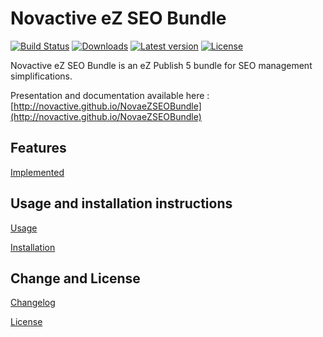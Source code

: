 # Novactive eZ SEO Bundle

[![Build Status](https://img.shields.io/travis/Novactive/NovaeZSEOBundle.svg?style=flat-square&branch=master)](https://travis-ci.org/Novactive/NovaeZSEOBundle)
[![Downloads](https://img.shields.io/packagist/dt/novactive/ezseobundle.svg?style=flat-square)](https://packagist.org/packages/novactive/ezseobundle)
[![Latest version](https://img.shields.io/github/release/Novactive/NovaeZSEOBundle.svg?style=flat-square)](https://github.com/Novactive/NovaeZSEOBundle/releases)
[![License](https://img.shields.io/packagist/l/novactive/ezseobundle.svg?style=flat-square)](LICENSE)

Novactive eZ SEO Bundle is an eZ Publish 5 bundle for SEO management simplifications.

Presentation and documentation available here : [http://novactive.github.io/NovaeZSEOBundle](http://novactive.github.io/NovaeZSEOBundle)


## Features

[Implemented](Resources/doc/FEATURES.md)

## Usage and installation instructions

[Usage](Resources/doc/USAGE.md)

[Installation](Resources/doc/INSTALL.md)

Change and License
------------------

[Changelog](Resources/doc/CHANGELOG.md)

[License](LICENSE)
